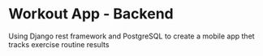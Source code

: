# Workout App - Backend

Using Django rest framework and PostgreSQL to create a mobile app thet tracks exercise routine results

